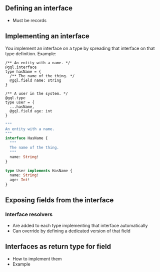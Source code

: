 ## Defining an interface

- Must be records

## Implementing an interface

You implement an interface on a type by spreading that interface on that type definition. Example:

```rescript
/** An entity with a name. */
@gql.interface
type hasName = {
  /** The name of the thing. */
  @gql.field name: string
}

/** A user in the system. */
@gql.type
type user = {
  ...hasName,
  @gql.field age: int
}
```

```graphql
"""
An entity with a name.
"""
interface HasName {
  """
  The name of the thing.
  """
  name: String!
}

type User implements HasName {
  name: String!
  age: Int!
}
```

## Exposing fields from the interface

### Interface resolvers

- Are added to each type implementing that interface automatically
- Can override by defining a dedicated version of that field

## Interfaces as return type for field

- How to implement them
- Example
